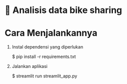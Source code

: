 # 🎈 Analisis data bike sharing 

# Cara Menjalankannya 
1. Instal dependensi yang diperlukan

    $ pip install -r requirements.txt

2. Jalankan aplikasi

    $ streamlit run streamlit_app.py
